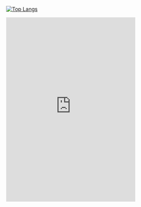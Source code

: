 [![Top Langs](https://github-readme-stats.vercel.app/api/top-langs/?username=AfterNath&theme=synthwave)](https://github.com/anuraghazra/github-readme-stats)
<iframe src="https://discord.com/widget?id=861275842763292692&theme=dark" width="350" height="500" allowtransparency="true" frameborder="0" sandbox="allow-popups allow-popups-to-escape-sandbox allow-same-origin allow-scripts"></iframe>

